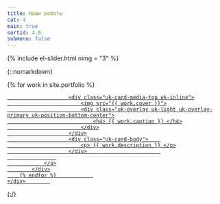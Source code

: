 ```yaml
---
title: Наши работы
cat: 4
main: true
sortid: 4.0
submenu: false
---
```


{% include el-slider.html  nimg = "3" %}

{::nomarkdown}
    <div class="uk-grid-match uk-grid-small uk-child-width-1-3 uk-padding" uk-grid>
        {% for work in site.portfolio %}
            <div>
                <a href="{{ work.url }}" class="uk-card uk-card-default uk-card-hover uk-card-small">
                    
                        <div class="uk-card-media-top uk-inline">
                            <img src="{{ work.cover }}">
                            <div class="uk-overlay uk-light uk-overlay-primary uk-position-bottom-center">
                                <h4> {{ work.caption }} </h4>
                            </div>
                        </div>
                        <div class="uk-card-body">    
                            <p> {{ work.description }} </p>
                        </div>                        
                    
                </a>
            </div>
        {% endfor %}            
    </div>        
{:/}